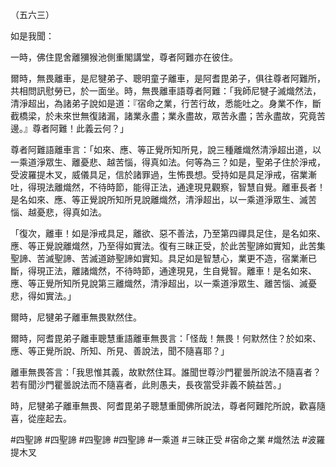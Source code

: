 （五六三）

如是我聞：

一時，佛住毘舍離獼猴池側重閣講堂，尊者阿難亦在彼住。

爾時，無畏離車，是尼犍弟子、聰明童子離車，是阿耆毘弟子，俱往尊者阿難所，共相問訊慰勞已，於一面坐。時，無畏離車語尊者阿難：「我師尼犍子滅熾然法，清淨超出，為諸弟子說如是道：『宿命之業，行苦行故，悉能吐之。身業不作，斷截橋梁，於未來世無復諸漏，諸業永盡；業永盡故，眾苦永盡；苦永盡故，究竟苦邊。』尊者阿難！此義云何？」

尊者阿難語離車言：「如來、應、等正覺所知所見，說三種離熾然清淨超出道，以一乘道淨眾生、離憂悲、越苦惱，得真如法。何等為三？如是，聖弟子住於淨戒，受波羅提木叉，威儀具足，信於諸罪過，生怖畏想。受持如是具足淨戒，宿業漸吐，得現法離熾然，不待時節，能得正法，通達現見觀察，智慧自覺。離車長者！是名如來、應、等正覺說所知所見說離熾然，清淨超出，以一乘道淨眾生、滅苦惱、越憂悲，得真如法。

「復次，離車！如是淨戒具足，離欲、惡不善法，乃至第四禪具足住，是名如來、應、等正覺說離熾然，乃至得如實法。復有三昧正受，於此苦聖諦如實知，此苦集聖諦、苦滅聖諦、苦滅道跡聖諦如實知。具足如是智慧心，業更不造，宿業漸已斷，得現正法，離諸熾然，不待時節，通達現見，生自覺智。離車！是名如來、應、等正覺所知所見說第三離熾然，清淨超出，以一乘道淨眾生、離苦惱、滅憂悲，得如實法。」

爾時，尼犍弟子離車無畏默然住。

爾時，阿耆毘弟子離車聰慧重語離車無畏言：「怪哉！無畏！何默然住？於如來、應、等正覺所說、所知、所見、善說法，聞不隨喜耶？」

離車無畏答言：「我思惟其義，故默然住耳。誰聞世尊沙門瞿曇所說法不隨喜者？若有聞沙門瞿曇說法而不隨喜者，此則愚夫，長夜當受非義不饒益苦。」

時，尼犍弟子離車無畏、阿耆毘弟子聰慧重聞佛所說法，尊者阿難陀所說，歡喜隨喜，從座起去。







#四聖諦
#四聖諦
#四聖諦
#四聖諦
#一乘道
#三昧正受
#宿命之業
#熾然法
#波羅提木叉
